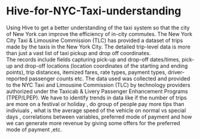 # Hive-for-NYC-Taxi-understanding
Using Hive to get a better understanding of the taxi system so that the city of New York can improve the efficiency of in-city commutes.
The New York City Taxi & Limousine Commission (TLC) has provided a dataset of trips made by the taxis in the New York City. The detailed trip-level data is more than just a vast list of taxi pickup and drop off coordinates.  
The records include fields capturing pick-up and drop-off dates/times, pick-up and drop-off locations (location coordinates of the starting and ending points), trip distances, itemized fares, rate types, payment types, driver-reported passenger counts etc. The data used was collected and provided to the NYC Taxi and Limousine Commission (TLC) by technology providers authorized under the Taxicab & Livery Passenger Enhancement Programs (TPEP/LPEP). 
We have to identify trends in data like if the number of trips are more on a festival or holiday , do group of people pay more tips than indiviuals , what is the average speed of the vehicle on normal vs special days , correlations between variables, preferred mode of payment and how we can generate more revenue by giving some offers for the preferred mode of payment ,etc.
